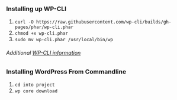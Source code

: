 ### Installing up WP-CLI
1. `curl -O https://raw.githubusercontent.com/wp-cli/builds/gh-pages/phar/wp-cli.phar`
2. `chmod +x wp-cli.phar`
3. `sudo mv wp-cli.phar /usr/local/bin/wp`

###### Additional [WP-CLI information](http://wp-cli.org/)

### Installing WordPress From Commandline
1. `cd into project`
2. `wp core download`

